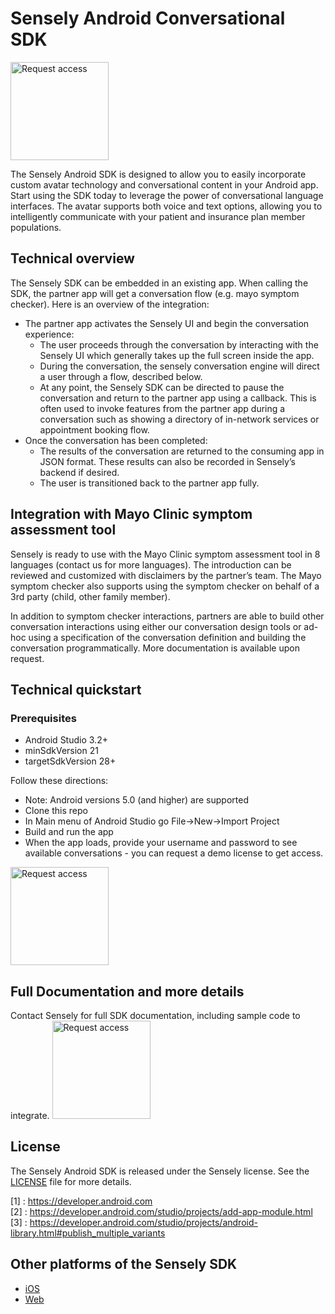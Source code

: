 # Sensely Android Conversational SDK

<a href="mailto:info@sensely.com"><img src="https://cl.ly/ca1a088639e6/request-access-button.png" alt="Request access" width="157"></a>

The Sensely Android SDK is designed to allow you to easily incorporate custom avatar technology and conversational content in your Android app. Start using the SDK today to leverage the power of conversational language interfaces. The avatar supports both voice and text options, allowing you to intelligently communicate with your patient and insurance plan member populations.

## Technical overview

The Sensely SDK can be embedded in an existing app. When calling the SDK, the partner app will get a conversation flow (e.g. mayo symptom checker). Here is an overview of the integration:

* The partner app activates the Sensely UI and begin the conversation experience:
    * The user proceeds through the conversation by interacting with the Sensely UI which generally takes up the full screen inside the app.
    * During the conversation, the sensely conversation engine will direct a user through a flow, described below.
    * At any point, the Sensely SDK can be directed to pause the conversation and return to the partner app using a callback. This is often used to invoke features from the partner app during a conversation such as showing a directory of in-network services or appointment booking flow. 
* Once the conversation has been completed:
    * The results of the conversation are returned to the consuming app in JSON format. These results can also be recorded in Sensely’s backend if desired.
    * The user is transitioned back to the partner app fully.

## Integration with Mayo Clinic symptom assessment tool

Sensely is ready to use with the Mayo Clinic symptom assessment tool in 8 languages (contact us for more languages). The introduction can be reviewed and customized with disclaimers by the partner’s team. The Mayo symptom checker also supports using the symptom checker on behalf of a 3rd party (child, other family member).

In addition to symptom checker interactions, partners are able to build other conversation interactions using either our conversation design tools or ad-hoc using a specification of the conversation definition and building the conversation programmatically. More documentation is available upon request. 

## Technical quickstart

### Prerequisites
* Android Studio 3.2+
* minSdkVersion 21
* targetSdkVersion 28+

Follow these directions:
* Note: Android versions 5.0 (and higher) are supported
* Clone this repo
* In Main menu of Android Studio go File->New->Import Project
* Build and run the app
* When the app loads, provide your username and password to see available conversations - you can request a demo license to get access.

<a href="mailto:info@sensely.com"><img src="https://cl.ly/ca1a088639e6/request-access-button.png" alt="Request access" width="157"></a>

## Full Documentation and more details

  Contact Sensely for full SDK documentation, including sample code to integrate.
  <a href="mailto:info@sensely.com"><img src="https://cl.ly/ca1a088639e6/request-access-button.png" alt="Request access" width="157"></a>

## License

The Sensely Android SDK is released under the Sensely license. See the [LICENSE](https://github.com/Sensely/SDK-iOS/blob/master/LICENSE) file for more details.

[1] : https://developer.android.com <br>
[2] : https://developer.android.com/studio/projects/add-app-module.html <br>
[3] : https://developer.android.com/studio/projects/android-library.html#publish_multiple_variants

## Other platforms of the Sensely SDK
* [iOS](https://github.com/Sensely/SDK-iOS/)
* [Web](https://github.com/Sensely/SDK-Web)

